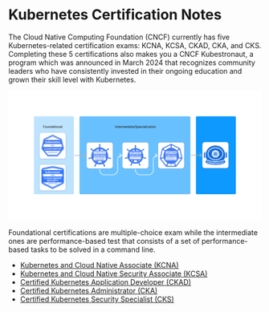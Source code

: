 # Kubernetes Certification Notes

The Cloud Native Computing Foundation (CNCF) currently has five Kubernetes-related certification exams: KCNA, KCSA, CKAD, CKA, and CKS. Completing these 5 certifications also makes you a CNCF Kubestronaut, a program which was announced in March 2024 that recognizes community leaders who have consistently invested in their ongoing education and grown their skill level with Kubernetes.  

![Kubernetes Certification Path](./docs/kubernetes-certs.png)

Foundational certifications are multiple-choice exam while the intermediate ones are performance-based test that consists of a set of performance-based tasks to be solved in a command line.

- [Kubernetes and Cloud Native Associate (KCNA)](https://notes.thecloudspark.com/kcna/)
- [Kubernetes and Cloud Native Security Associate (KCSA)](https://notes.thecloudspark.com/kcsa/)
- [Certified Kubernetes Application Developer (CKAD)](https://notes.thecloudspark.com/kubernetes-certifications/certified-kubernetes-application-developer)
- [Certified Kubernetes Administrator (CKA)](https://notes.thecloudspark.com/kubernetes-certifications/certified-kubernetes-administrator)
- [Certified Kubernetes Security Specialist (CKS)](https://notes.thecloudspark.com/kubernetes-certifications/certified-kubernetes-security-specialist)